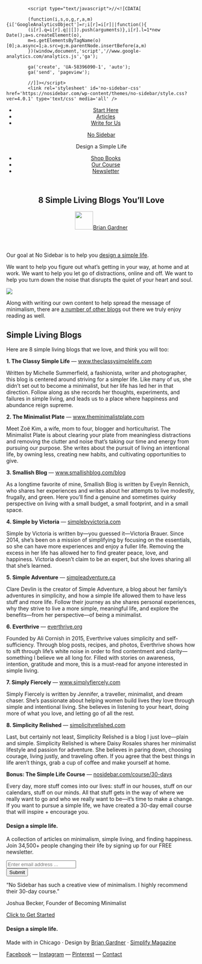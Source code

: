 <!DOCTYPE html>
<html lang="en-US" prefix="og: http://ogp.me/ns#">
<head >
<meta charset="UTF-8" />
<title>8 Simple Living Blogs You&#039;ll Love</title><meta name="viewport" content="width=device-width, initial-scale=1" />
<meta name="robots" content="noodp,noydir"/>
<meta name="description" content="If you&#039;re on the quest to live a simpler life, here are some really great simple living blogs we highly recommend reading."/>
<link rel="canonical" href="https://nosidebar.com/simple-living-blogs/" />
<meta property="og:locale" content="en_US" />
<meta property="og:type" content="article" />
<meta property="og:title" content="8 Simple Living Blogs You&#039;ll Love" />
<meta property="og:description" content="If you&#039;re on the quest to live a simpler life, here are some really great simple living blogs we highly recommend reading." />
<meta property="og:url" content="https://nosidebar.com/simple-living-blogs/" />
<meta property="og:site_name" content="No Sidebar" />
<meta property="article:author" content="http://www.facebook.com/bgardner" />
<meta property="article:section" content="Articles" />
<meta property="article:published_time" content="2016-12-12T09:34:01+00:00" />
<meta property="article:modified_time" content="2016-12-20T11:25:10+00:00" />
<meta property="og:updated_time" content="2016-12-20T11:25:10+00:00" />
<meta property="og:image" content="https://nosidebar.com/wp-content/uploads/simple-living-blogs.jpg" />
<meta property="og:image" content="https://nosidebar.com/images/simple-living-blogs.jpg" />

            <script type="text/javascript">//<![CDATA[
            
            (function(i,s,o,g,r,a,m){i['GoogleAnalyticsObject']=r;i[r]=i[r]||function(){
			(i[r].q=i[r].q||[]).push(arguments)},i[r].l=1*new Date();a=s.createElement(o),
			m=s.getElementsByTagName(o)[0];a.async=1;a.src=g;m.parentNode.insertBefore(a,m)
			})(window,document,'script','//www.google-analytics.com/analytics.js','ga');
            
            ga('create', 'UA-58396090-1', 'auto');
            ga('send', 'pageview'); 
                        
            //]]></script>
			<link rel='stylesheet' id='no-sidebar-css'  href='https://nosidebar.com/wp-content/themes/no-sidebar/style.css?ver=4.0.1' type='text/css' media='all' />
<link rel='stylesheet' id='ns-ionicons-css'  href='//code.ionicframework.com/ionicons/2.0.1/css/ionicons.min.css?ver=4.3.11' type='text/css' media='all' />
<script type='text/javascript' src='//nosidebar.com/wp-includes/js/jquery/jquery.js?ver=1.11.3'></script>
<script type='text/javascript' src='//nosidebar.com/wp-includes/js/jquery/jquery-migrate.min.js?ver=1.2.1'></script>
<script type='text/javascript' src='//nosidebar.com/wp-content/mu-plugins/synthesis/library/genesis-simple-share/lib/sharrre/jquery.sharrre.min.js?ver=0.1.0'></script>
<script type='text/javascript'>
/* <![CDATA[ */
var jQueryCookieOpts = {"path":"\/","domain":""};
var affwp_scripts = {"ajaxurl":"https:\/\/nosidebar.com\/admin\/admin-ajax.php"};
/* ]]> */
</script>
<script type='text/javascript' src='//nosidebar.com/wp-content/mu-plugins/synthesis/library/spui/js/jquery.cookie.js?ver=2.14'></script>
<script type='text/javascript' src='//nosidebar.com/wp-content/mu-plugins/synthesis/library/affiliate-wp/assets/js/tracking.min.js?ver=1.6.5'></script>
<script type='text/javascript' src='//nosidebar.com/wp-content/themes/no-sidebar/js/global.js?ver=1.0.0'></script>
<script type='text/javascript' src='//nosidebar.com/wp-content/mu-plugins/synthesis/library/accesspress/resources/checkout-form.js?ver=3.0-sprint-4-dev-1'></script>
<link rel="EditURI" type="application/rsd+xml" title="RSD" href="https://nosidebar.com/xmlrpc.php?rsd" />
		<script type="text/javascript">
		var AFFWP = AFFWP || {};
		AFFWP.referral_var = 'ref';
		AFFWP.expiration = 14;
		</script>
<!--[if lt IE 9]><script src="//html5shiv.googlecode.com/svn/trunk/html5.js"></script><![endif]-->
<!--header scripts--><meta name="msvalidate.01" content="ABCEC65B5A546A695E9DC42E984DBE19" />
<link href="//cloud.typenetwork.com/projects/1111/fontface.css/" rel="stylesheet" type="text/css">
<!-- Facebook Pixel Code -->
<script>
!function(f,b,e,v,n,t,s){if(f.fbq)return;n=f.fbq=function(){n.callMethod?
n.callMethod.apply(n,arguments):n.queue.push(arguments)};if(!f._fbq)f._fbq=n;
n.push=n;n.loaded=!0;n.version='2.0';n.queue=[];t=b.createElement(e);t.async=!0;
t.src=v;s=b.getElementsByTagName(e)[0];s.parentNode.insertBefore(t,s)}(window,
document,'script','https://connect.facebook.net/en_US/fbevents.js');
fbq('init', '100792260273802'); // Insert your pixel ID here.
fbq('track', 'PageView');
</script>
<noscript><img height="1" width="1" style="display:none"
src="https://www.facebook.com/tr?id=100792260273802&ev=PageView&noscript=1"
/></noscript>
<!-- DO NOT MODIFY -->
<!-- End Facebook Pixel Code -->

<link rel="Shortcut Icon" href="//nosidebar.com/wp-content/uploads/favicon.png" type="image/x-icon" />
</head>
<body class="single single-post postid-9003 single-format-standard no-sidebar header-full-width full-width-content" itemscope itemtype="http://schema.org/WebPage"><div class="site-container"><header class="site-header" itemscope itemtype="http://schema.org/WPHeader"><div class="wrap"><nav class="nav-primary" itemscope itemtype="http://schema.org/SiteNavigationElement"><div class="wrap"><ul id="menu-left-menu" class="menu genesis-nav-menu menu-primary"><li id="menu-item-10022" class="menu-item menu-item-type-custom menu-item-object-custom menu-item-10022"><a href="https://nosidebar.com/about/" itemprop="url"><span itemprop="name">Start Here</span></a></li>
<li id="menu-item-10029" class="menu-item menu-item-type-custom menu-item-object-custom menu-item-10029"><a href="https://nosidebar.com/articles/" itemprop="url"><span itemprop="name">Articles</span></a></li>
<li id="menu-item-10023" class="menu-item menu-item-type-custom menu-item-object-custom menu-item-10023"><a href="https://nosidebar.com/write-for-us/" itemprop="url"><span itemprop="name">Write for Us</span></a></li>
</ul></div></nav><div class="title-area"><p class="site-title" itemprop="headline"><a href="https://nosidebar.com/">No Sidebar</a></p><p class="site-description" itemprop="description">Design a Simple Life</p></div><nav class="nav-secondary" itemscope itemtype="http://schema.org/SiteNavigationElement"><div class="wrap"><ul id="menu-right-menu" class="menu genesis-nav-menu menu-secondary"><li id="menu-item-10020" class="menu-item menu-item-type-custom menu-item-object-custom menu-item-10020"><a href="https://nosidebar.com/books/" itemprop="url"><span itemprop="name">Shop Books</span></a></li>
<li id="menu-item-10021" class="menu-item menu-item-type-custom menu-item-object-custom menu-item-10021"><a href="https://nosidebar.com/course/30-days/" itemprop="url"><span itemprop="name">Our Course</span></a></li>
<li id="menu-item-9804" class="menu-item menu-item-type-custom menu-item-object-custom menu-item-home menu-item-9804"><a href="https://nosidebar.com/#read-weekly" itemprop="url"><span itemprop="name">Newsletter</span></a></li>
</ul></div></nav></div></header><div class="site-inner"><div class="content-sidebar-wrap"><main class="content"><article class="post-9003 post type-post status-publish format-standard has-post-thumbnail category-articles entry" itemscope itemtype="http://schema.org/CreativeWork"><header class="entry-header"><h1 class="entry-title" itemprop="headline">8 Simple Living Blogs You&#8217;ll Love</h1> 
<div class="entry-info"><img alt='' src='https://secure.gravatar.com/avatar/0891ecb5173c6fc0b6fd14ff8db370a6?s=48&#038;d=mm&#038;r=g' srcset='https://secure.gravatar.com/avatar/0891ecb5173c6fc0b6fd14ff8db370a6?s=96&amp;d=mm&amp;r=g 2x' class='avatar avatar-48 photo' height='48' width='48' /><span class="entry-meta"><span class="entry-author" itemprop="author" itemscope itemtype="http://schema.org/Person"><a href="https://nosidebar.com/author/brian-gardner/" class="entry-author-link" itemprop="url" rel="author"><span class="entry-author-name" itemprop="name">Brian Gardner</span></a></span> </span></div></header><div class="entry-content" itemprop="text"><p>Our goal at No Sidebar is to help you <a href="/design-a-simple-life/">design a simple life</a>.</p>
<p>We want to help you figure out what’s getting in your way, at home and at work. We want to help you let go of distractions, online and off. We want to help you turn down the noise that disrupts the quiet of your heart and soul.</p>
<p><img class="quote" data-pin-media="http://nosidebar.com/images/pinterest/simple-living-blogs.jpg" src="/images/simple-living-blogs.jpg" /></p>
<p>Along with writing our own content to help spread the message of minimalism, there are <a href="/simple-living-resources/">a number of other blogs</a> out there we truly enjoy reading as well.</p>
<h2>Simple Living Blogs</h2>
<p>Here are 8 simple living blogs that we love, and think you will too:</p>
<p><strong>1. The Classy Simple Life</strong> &#8212; <a target="_blank" href="http://www.theclassysimplelife.com/">www.theclassysimplelife.com</a></p>
<p>Written by Michelle Summerfield, a fashionista, writer and photographer, this blog is centered around striving for a simpler life. Like many of us, she didn&#8217;t set out to become a minimalist, but her life has led her in that direction. Follow along as she records her thoughts, experiments, and failures in simple living, and leads us to a place where happiness and abundance reign supreme.</p>
<p><strong>2. The Minimalist Plate</strong> &#8212; <a target="_blank" href="http://www.theminimalistplate.com/">www.theminimalistplate.com</a></p>
<p>Meet Zoë Kim, a wife, mom to four, blogger and horticulturist. The Minimalist Plate is about clearing your plate from meaningless distractions and removing the clutter and noise that’s taking our time and energy from pursuing our purpose. She writes about the pursuit of living an intentional life, by owning less, creating new habits, and cultivating opportunities to give. </p>
<p><strong>3. Smallish Blog</strong> &#8212; <a target="_blank" href="http://www.smallishblog.com/blog/">www.smallishblog.com/blog</a></p>
<p>As a longtime favorite of mine, Smallish Blog is written by Eveyln Rennich, who shares her experiences and writes about her attempts to live modestly, frugally, and green. Here you’ll find a genuine and sometimes quirky perspective on living with a small budget, a small footprint, and in a small space. </p>
<p><strong>4. Simple by Victoria</strong> &#8212; <a target="_blank" href="http://simplebyvictoria.com/">simplebyvictoria.com</a></p>
<p>Simple by Victoria is written by—you guessed it—Victoria Brauer. Since 2014, she’s been on a mission of simplifying by focusing on the essentials, so she can have more experiences and enjoy a fuller life. Removing the excess in her life has allowed her to find greater peace, love, and happiness. Victoria doesn’t claim to be an expert, but she loves sharing all that she’s learned.</p>
<p><strong>5. Simple Adventure</strong> &#8212; <a target="_blank" href="http://simpleadventure.ca/">simpleadventure.ca</a></p>
<p>Clare Devlin is the creator of Simple Adventure, a blog about her family’s adventures in simplicity, and how a simple life allowed them to have less stuff and more life. Follow their journey as she shares personal experiences, why they strive to live a more simple, meaningful life, and explore the benefits—from her perspective—of being a minimalist.</p>
<p><strong>6. Everthrive</strong> &#8212; <a target="_blank" href="http://everthrive.org/">everthrive.org</a></p>
<p>Founded by Ali Cornish in 2015, Everthrive values simplicity and self-sufficiency. Through blog posts, recipes, and photos, Everthrive shows how to sift through life&#8217;s white noise in order to find contentment and clarity—something I believe we all long for. Filled with stories on awareness, intention, gratitude and more, this is a must-read for anyone interested in simple living.</p>
<p><strong>7. Simply Fiercely</strong> &#8212; <a target="_blank" href="http://www.simplyfiercely.com/">www.simplyfiercely.com</a></p>
<p>Simply Fiercely is written by Jennifer, a traveller, minimalist, and dream chaser. She’s passionate about helping women build lives they love through simple and intentional living. She believes in listening to your heart, doing more of what you love, and letting go of all the rest.</p>
<p><strong>8. Simplicity Relished</strong> &#8212; <a target="_blank" href="http://simplicityrelished.com/">simplicityrelished.com</a></p>
<p>Last, but certainly not least, Simplicity Relished is a blog I just love—plain and simple. Simplicity Relished is where Daisy Rosales shares her minimalist lifestyle and passion for adventure. She believes in paring down, choosing courage, living justly, and traveling often. If you agree that the best things in life aren’t things, grab a cup of coffee and make yourself at home.</p>
<p><strong>Bonus: The Simple Life Course</strong> &#8212; <a href="/course/30-days/">nosidebar.com/course/30-days</a></p>
<p>Every day, more stuff comes into our lives: stuff in our houses, stuff on our calendars, stuff on our minds. All that stuff gets in the way of where we really want to go and who we really want to be—it’s time to make a change. If you want to pursue a simple life, we have created a 30-day email course that will inspire + encourage you.</p>
</div></article><div class="newsletter"><section id="text-36" class="widget widget_text"><div class="widget-wrap">			<div class="textwidget"><span class="dash"></span>
<h4  class="widget-title">Design a simple life.</h4>
<p class="details">A collection of articles on minimalism, simple living, and finding happiness.<br />Join 34,500+ people changing their life by signing up for our FREE newsletter.</p>

<form action="//nosidebar.us4.list-manage.com/subscribe/post?u=a9043d2339738bc7912a79148&amp;id=5ee1a4cecb" method="post" id="mc-embedded-subscribe-form" name="mc-embedded-subscribe-form" class="validate" target="_blank" novalidate>

<div class="mc-field-group">
<input type="email" value="" name="EMAIL" class="required email" id="mce-EMAIL" placeholder="Enter email address ...">
</div>

<div id="mce-responses" class="clear">
<div class="response" id="mce-error-response" style="display:none"></div>
<div class="response" id="mce-success-response" style="display:none"></div>
</div> 

<input type="submit" value="Submit" name="subscribe" id="mc-embedded-subscribe" class="button">

</form></div>
		</div></section>
</div></main></div></div><div class="course-testimonial"><div class="wrap"><section id="text-24" class="widget widget_text"><div class="widget-wrap">			<div class="textwidget"><p class="quote">“No Sidebar has such a creative view of minimalism. I highly recommend their 30-day course.”</p>
<p class="source">Joshua Becker, Founder of Becoming Minimalist</p>
<p><a class="button" href="https://nosidebar.com/course/30-days/">Click to Get Started</a></p></div>
		</div></section>
</div></div></div><footer class="site-footer" itemscope itemtype="http://schema.org/WPFooter"><div class="wrap"><section id="text-37" class="widget widget_text"><div class="widget-wrap"><h4 class="widget-title widgettitle">Design a simple life.</h4>
			<div class="textwidget"><p>Made with <i class="icon ion-heart"></i> in Chicago <span class="ghost">&middot; Design by <a href="https://briangardner.com/">Brian Gardner</a> 
 &middot; <a href="https://simplifymagazine.com/">Simplify Magazine</a></span></p>

<p class="social-links"><a href="https://www.facebook.com/nosidebar/">Facebook</a> <span class="emdash"> — </span> <a href="https://www.instagram.com/nosidebar/">Instagram</a> <span class="emdash"> — </span> <a href="https://www.pinterest.com/nosidebar/">Pinterest</a> — </span> <a href="https://nosidebar.com/contact/">Contact</a></p></div>
		</div></section>
</div></footer><!--footer scripts--><script async defer data-pin-hover="true" data-pin-tall="true" data-pin-save="true" src="//assets.pinterest.com/js/pinit.js"></script><script type='text/javascript'>
/* <![CDATA[ */
var genesis_responsive_menu = {"mainMenu":"Menu","menuIconClass":"ionicons-before ion-drag","subMenu":"Menu","subMenuIconsClass":"ionicons-before ion-ios-arrow-down","menuClasses":{"combine":[".nav-secondary",".nav-primary"],"others":[]}};
/* ]]> */
</script>
<script type='text/javascript' src='//nosidebar.com/wp-content/themes/no-sidebar/js/responsive-menus.min.js?ver=4.0.1'></script>
<script type='text/javascript' src='https://nosidebar.com/wp-content/themes/no-sidebar/js/retina.js?ver=1.0.0'></script>
</body>
</html>
